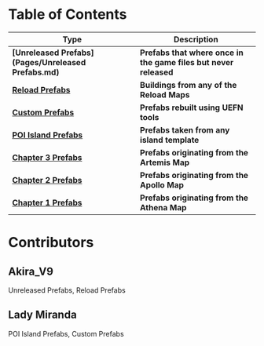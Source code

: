 # Table of Contents

| Type | Description |
|-----------------------------------------|-----------------|
|**[Unreleased Prefabs](Pages/Unreleased Prefabs.md)**<br>|**Prefabs that where once in the game files but never released**|
|**[Reload Prefabs](SpawnerTexts/Prefab_Reload_DustyDocks_WarehouseA.txt)**<br>|**Buildings from any of the Reload Maps**|
|**[Custom Prefabs](SpawnerTexts/Prefab_Reload_DustyDocks_WarehouseA.txt)**<br>|**Prefabs rebuilt using UEFN tools**|
|**[POI Island Prefabs](SpawnerTexts/Prefab_Reload_DustyDocks_WarehouseA.txt)**<br>|**Prefabs taken from any island template**|
|**[Chapter 3 Prefabs](SpawnerTexts/Prefab_Reload_DustyDocks_WarehouseA.txt)**<br>|**Prefabs originating from the Artemis Map**|
|**[Chapter 2 Prefabs](SpawnerTexts/Prefab_Reload_DustyDocks_WarehouseA.txt)**<br>|**Prefabs originating from the Apollo Map**|
|**[Chapter 1 Prefabs](SpawnerTexts/Prefab_Reload_DustyDocks_WarehouseA.txt)**<br>|**Prefabs originating from the Athena Map**|

# Contributors

## Akira_V9
Unreleased Prefabs, Reload Prefabs
## Lady Miranda
POI Island Prefabs, Custom Prefabs